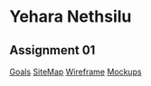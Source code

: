 # Yehara Nethsilu

## Assignment 01

[Goals](https://docs.google.com/document/d/1K3ToGu7pcEduAC7T8d9Losais6I-jFEhzYYTsE_L-qQ/edit?usp=sharing)
[SiteMap](https://www.gloomaps.com/A4hzTVfi6m)
[Wireframe](https://drive.google.com/file/d/1D9j0omhuAQG_7YIgG_Ff9GEtfHl0TIMn/view?usp=sharing)
[Mockups](https://www.figma.com/design/eCt4rDED6x7FpKfc0ZurDE/Home-take-assignment-01_YeharaNethsilu?node-id=0-1&t=NBXxbBl7uvSumc0A-1)
